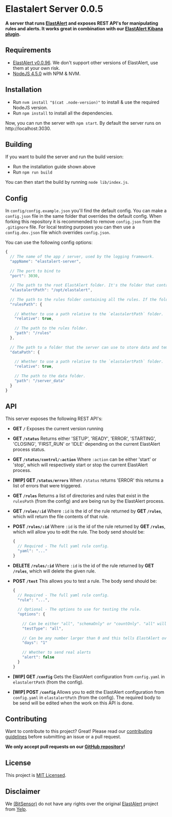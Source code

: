 # Elastalert Server 0.0.5

**A server that runs [ElastAlert](https://github.com/Yelp/elastalert) and exposes REST API's for manipulating rules and alerts. It works great in combination with our [ElastAlert Kibana plugin](https://git.bitsensor.io/front-end/elastalert-kibana-plugin).**

## Requirements
- [ElastAlert v0.0.96](https://github.com/Yelp/elastalert/tree/v0.0.96). We don't support other versions of ElastAlert, use them at your own risk.
- [NodeJS 4.5.0](https://nodejs.org/en/download/) with NPM & NVM.

## Installation
- Run `nvm install "$(cat .node-version)"` to install & use the required NodeJS version.
- Run `npm install` to install all the dependencies.

Now, you can run  the server with `npm start`. By default the server runs on http://localhost:3030.

## Building
If you want to build the server and run the build version:

- Run the installation guide shown above
- Run `npm run build`

You can then start the build by running `node lib/index.js`.

## Config
In `config/config.example.json` you'll find the default config. You can make a `config.json` file in the same folder that overrides the default config. When forking this repository it is recommended to remove `config.json` from the `.gitignore` file. For local testing purposes you can then use a `config.dev.json` file which overrides `config.json`.

You can use the following config options:

```javascript
{
  // The name of the app / server, used by the logging framework.
  "appName": "elastalert-server",
  
  // The port to bind to
  "port": 3030,
  
  // The path to the root ElastAlert folder. It's the folder that contains the `setup.py` script and the `config.yaml.example` file.
  "elastalertPath": "/opt/elastalert",
  
  // The path to the rules folder containing all the rules. If the folder is empty a dummy file will be created to allow ElastAlert to start.
  "rulesPath": {
  
    // Whether to use a path relative to the `elastalertPath` folder.
    "relative": true,
    
    // The path to the rules folder. 
    "path": "/rules"
  },
  
  // The path to a folder that the server can use to store data and temporary files.
  "dataPath": {
  
    // Whether to use a path relative to the `elastalertPath` folder.
    "relative": true,
    
    // The path to the data folder.
    "path": "/server_data"
  }
}

```
 
## API
This server exposes the following REST API's:

- **GET `/`**
  Exposes the current version running
- **GET `/status`**
  Returns either 'SETUP', 'READY', 'ERROR', 'STARTING', 'CLOSING', 'FIRST_RUN' or 'IDLE' depending on the current ElastAlert process status. 
- **GET `/status/control/:action`**
  Where `:action` can be either 'start' or 'stop', which will respectively start or stop the current ElastAlert process.
- **[WIP] GET `/status/errors`**
  When `/status` returns 'ERROR' this returns a list of errors that were triggered.
- **GET `/rules`**
  Returns a list of directories and rules that exist in the `rulesPath` (from the config) and are being run by the ElastAlert process.
- **GET `/rules/:id`**
  Where `:id` is the id of the rule returned by **GET `/rules`**, which will return the file contents of that rule.
- **POST `/rules/:id`**
  Where `:id` is the id of the rule returned by **GET `/rules`**, which will allow you to edit the rule. The body send should be:
  
    ```javascript
    {
      // Required - The full yaml rule config.
      "yaml": "..."
    }
    ```
- **DELETE `/rules/:id`**
  Where `:id` is the id of the rule returned by **GET `/rules`**, which will delete the given rule.
- **POST `/test`**
  This allows you to test a rule. The body send should be:
  
    ```javascript
    {
      // Required - The full yaml rule config.
      "rule": "...",
      
      // Optional - The options to use for testing the rule.
      "options": {
      
        // Can be either "all", "schemaOnly" or "countOnly". "all" will give the full console output. "schemaOnly" will only validate the yaml config. "countOnly" will only find the number of matching documents and list available fields.
        "testType": "all",
        
        // Can be any number larger than 0 and this tells ElastAlert over a period of how many days the test should be run
        "days": "1"
        
        // Whether to send real alerts
        "alert": false
      }
    }
    ``` 
- **[WIP] GET `/config`**
  Gets the ElastAlert configuration from `config.yaml` in `elastalertPath` (from the config).
- **[WIP] POST `/config`**
  Allows you to edit the ElastAlert configuration from `config.yaml` in `elastalertPath` (from the config). The required body to be send will be edited when the work on this API is done.
 
## Contributing
Want to contribute to this project? Great! Please read our [contributing guidelines](https://git.bitsensor.io/back-end/elastalert/blob/master/CONTRIBUTING.md) before submitting an issue or a pull request.

**We only accept pull requests on our [GitHub repository](http://TODO)!**
 
## License
This project is [MIT Licensed](https://git.bitsensor.io/back-end/elastalert/blob/master/LICENSE.md).

## Disclaimer
We [(BitSensor)](https://www.bitsensor.io) do not have any rights over the original [ElastAlert](https://github.com/Yelp/elastalert) project from [Yelp](https://www.yelp.com/).